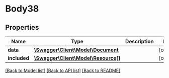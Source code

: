 # Body38

## Properties
Name | Type | Description | Notes
------------ | ------------- | ------------- | -------------
**data** | [**\Swagger\Client\Model\Document**](Document.md) |  | [optional] 
**included** | [**\Swagger\Client\Model\Resource[]**](Resource.md) |  | [optional] 

[[Back to Model list]](../../README.md#documentation-for-models) [[Back to API list]](../../README.md#documentation-for-api-endpoints) [[Back to README]](../../README.md)

